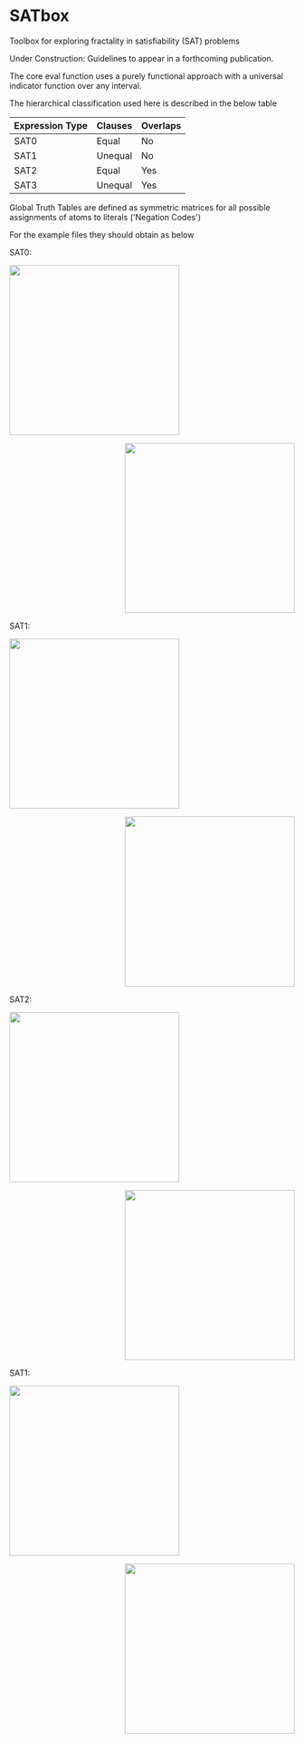 # SATbox
Toolbox for exploring fractality in satisfiability (SAT) problems

Under Construction: Guidelines to appear in a forthcoming publication.

The core eval function uses a purely functional approach with a universal indicator function over any interval.

The hierarchical classification used here is described in the below table

| Expression Type| Clauses       | Overlaps      |
| -------------  | ------------- | ------------- |
| SAT0           | Equal         | No            |
| SAT1           | Unequal       | No            |
| SAT2           | Equal         | Yes           |         
| SAT3           | Unequal       | Yes           |

Global Truth Tables are defined as symmetric matrices for all possible assignments of atoms to literals ('Negation Codes')

For the example files they should obtain as below

SAT0:
<p align="left">
  <img src="https://github.com/rtheo/SATbox/SATimages/blob/master/SAT0cnf.jpg" width="300"/>
</p>
<p align="right">
  <img src="https://github.com/rtheo/SATbox/SATimages/blob/master/SAT0dnf.jpg" width="300"/>
</p>

SAT1:
<p align="left">
  <img src="https://github.com/rtheo/SATbox/SATimages/blob/master/SAT1cnf.jpg" width="300"/>
</p>
<p align="right">  
  <img src="https://github.com/rtheo/SATbox/SATimages/blob/master/SAT1dnf.jpg" width="300"/>
</p>

SAT2:
<p align="left">
  <img src="https://github.com/rtheo/SATbox/SATimages/blob/master/SAT2cnf.jpg" width="300"/>
</p>
<p align="right">  
  <img src="https://github.com/rtheo/SATbox/SATimages/blob/master/SAT2dnf.jpg" width="300"/>
</p>

SAT1:
<p align="left">
  <img src="https://github.com/rtheo/SATbox/SATimages/blob/master/SAT3cnf.jpg" width="300"/>
</p>
<p align="right">  
  <img src="https://github.com/rtheo/SATbox/SATimages/blob/master/SAT3dnf.jpg" width="300"/>
</p>
